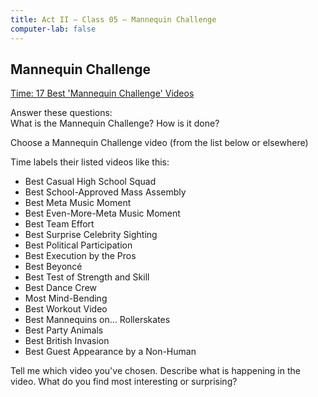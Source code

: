 ```yaml
---
title: Act II — Class 05 — Mannequin Challenge
computer-lab: false
---
```


## Mannequin Challenge

[Time: 17 Best 'Mannequin Challenge' Videos](http://time.com/4565174/mannequin-challenge-ranking/)

Answer these questions:  
What is the Mannequin Challenge?
How is it done?

Choose a Mannequin Challenge video (from the list below or elsewhere) 

Time labels their listed videos like this: 
- Best Casual High School Squad
- Best School-Approved Mass Assembly
- Best Meta Music Moment
- Best Even-More-Meta Music Moment
- Best Team Effort
- Best Surprise Celebrity Sighting
- Best Political Participation
- Best Execution by the Pros
- Best Beyoncé
- Best Test of Strength and Skill
- Best Dance Crew
- Most Mind-Bending
- Best Workout Video
- Best Mannequins on… Rollerskates
- Best Party Animals
- Best British Invasion
- Best Guest Appearance by a Non-Human

Tell me which video you've chosen. 
Describe what is happening in the video. 
What do you find most interesting or surprising? 



